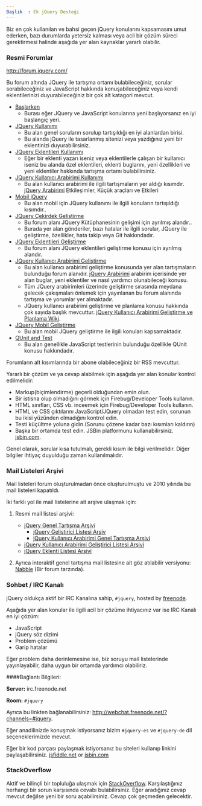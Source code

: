 ```yaml
---
Başlık  : Ek jQuery Desteği
---
```

Biz en çok kullanılan ve bahsi geçen jQuery konularını kapsamasını umut ederken, bazı durumlarda yetersiz kalması veya acil bir çözüm süreci gerektirmesi halinde aşağıda yer alan kaynaklar yararlı olabilir.

### Resmi Forumlar

http://forum.jquery.com/

Bu forum altında JQuery ile tartışma ortamı bulabileceğiniz, sorular sorabileceğiniz ve JavaScript hakkında konuşabileceğiniz veya kendi eklentilerinizi duyurabileceğiniz bir çok alt katagori mevcut.

* [Başlarken](http://forum.jquery.com/getting-started)
  * Burası eğer JQuery ve JavaScript konularına yeni başlıyorsanız en iyi başlangıç yeri. 
* [JQuery Kullanımı](http://forum.jquery.com/using-jquery)
  * Bu alan genel soruların sorulup tartışıldığı en iyi alanlardan birisi.
  * Bu alanda jQuery ile tasarlanmış sitenizi veya yazdığınız yeni bir eklentinizi duyurabilirsiniz.
* [JQuery Eklentileri Kullanımı](http://forum.jquery.com/using-jquery-plugins)
  * Eğer bir eklenti yazarı iseniz veya eklentilerle çalışan bir kullanıcı iseniz bu alanda özel eklentileri, eklenti buglarını, yeni özellikleri ve yeni eklentiler hakkında tartışma ortamı bulabilirsiniz.
* [JQuery Kullanıcı Arabirimi Kullanımı](http://forum.jquery.com/using-jquery-ui)
  * Bu alan kullanıcı arabirimi ile ilgili tartışmaların yer aldığı kısımdır. [jQuery Arabirimi](http://jqueryui.com/) Etkileşimler, Küçük araçları ve Etkileri
* [Mobil jQuery](http://forum.jquery.com/jquery-mobile)
  * Bu alan mobil için JQuery kullanımı ile ilgili konuların tartışıldığı kısımdır..
* [JQuery Çekirdek Geliştirme](http://forum.jquery.com/developing-jquery-core)
  * Bu forum alanı JQuery Kütüphanesinin gelişimi için ayrılmış alandır..
  * Burada yer alan gönderiler, bazı hatalar ile ilgili sorular, JQuery ile geliştirme, özellikler, hata takip veya Git hakkındadır.
* [JQuery Eklentileri Geliştirme](http://forum.jquery.com/developing-jquery-plugins)
  * Bu forum alanı JQuery eklentileri geliştirme konusu için ayrılmış alandır.
* [JQuery Kullanıcı Arabirimi Geliştirme](http://forum.jquery.com/developing-jquery-ui)
  * Bu alan kullanıcı arabirimi geliştirme konusunda yer alan tartışmaların bulunduğu forum alanıdır. [jQuery Arabirimi](http://jqueryui.com/)  arabirim içerisinde yer alan buglar, yeni eklentiler ve nasıl yardımcı olunabileceği konusu.
  * Tüm JQuery arabirimleri üzerinde geliştirme sırasında meydana gelecek çakışmaları önlemek için yayınlanan bu forum alanında tartışma ve yorumlar yer almaktadır.
  * JQuery kullanıcı arabirimi geliştirme ve planlama konusu hakkında çok sayıda başlık mevcuttur. [jQuery Kullanıcı Arabirimi Geliştirme ve Planlama Wiki](http://wiki.jqueryui.com/).
* [JQuery Mobil Geliştirme](http://forum.jquery.com/developing-jquery-mobile)
  * Bu alan mobil JQuery geliştirme ile ilgili konuları kapsamaktadır.
* [QUnit and Test](http://forum.jquery.com/qunit-and-testing)
  * Bu alan genellikle JavaScript testlerinin bulunduğu özellikle QUnit konusu hakkındadır.

Forumların alt kısımlarında bir abone olabileceğiniz bir RSS mevcuttur.

Yararlı bir çözüm ve ya cevap alabilmek için aşağıda yer alan konular kontrol edilmelidir:

* Markup(biçimlendirme) geçerli olduğundan emin olun.
* Bir istisna olup olmadığını görmek için Firebug/Developer Tools kullanın.
* HTML sınıfları, CSS vb. inceemek için Firebug/Developer Tools kullanın.
* HTML ve CSS çıktılarını JavaScript/JQuery olmadan test edin, sorunun bu ikisi yüzünden olmadığını kontrol edin.
* Testi küçültme yoluna gidin.(Sorunu çözene kadar bazı kısımları kaldırın)
* Başka bir ortamda test edin. JSBin platformunu kullanabilirsiniz. [jsbin.com](http://jsbin.com/).

Genel olarak, sorular kısa tutulmalı, gerekli kısım ile bilgi verilmelidir. Diğer bilgiler ihtiyaç duyulduğu zaman kullanılmalıdır.

### Mail Listeleri Arşivi

Mail listeleri forum oluşturulmadan önce oluşturulmuştu ve 2010 yılında bu mail listeleri kapatıldı.

İki farklı yol ile mail listelerine ait arşive ulaşmak için:

1. Resmi mail listesi arşivi:
	* [jQuery Genel Tartışma Arşivi](http://groups.google.com/group/jquery-en)
		* [jQuery Geliştirici Listesi Arşiv](http://groups.google.com/group/jquery-dev)
		* [jQuery Kullanıcı Arabirimi Genel Tartışma Arşivi](http://groups.google.com/group/jquery-ui)
	* [jQuery Kullanıcı Arabirimi Geliştirici Listesi Arşivi](http://groups.google.com/group/jquery-ui-dev)
	* [jQuery Eklenti Listesi Arşivi](http://groups.google.com/group/jquery-plugins)

2. Ayrıca interaktif genel tartışma mail listesine ait göz atılabilir versiyonu: [Nabble](http://jquery.10927.n7.nabble.com/jQuery-General-Discussion-f3.html) (Bir forum tarzında).

### Sohbet / IRC Kanalı

jQuery oldukça aktif bir IRC Kanalına sahip, `#jquery`, hosted by [freenode](http://freenode.net/).

Aşağıda yer alan konular ile ilgili acil bir çözüme ihtiyacınız var ise IRC Kanalı en iyi çözüm:

* JavaScript
* jQuery söz dizimi
* Problem çözümü
* Garip hatalar

Eğer problem daha derinlemesine ise, biz soruyu mail listelerinde yayınlayabilir, daha uygun bir ortamda yardımcı olabiliriz.


####Bağlantı Bilgileri:

**Server:** irc.freenode.net

**Room:** `#jquery`

Ayrıca bu linkten bağlanabilirsiniz: http://webchat.freenode.net/?channels=#jquery.

Eğer anadilinizde konuşmak istiyorsanız bizim `#jquery-es` ve `#jquery-de` dil seçeneklerimizde mevcut.

Eğer bir kod parçası paylaşmak istiyorsanız bu siteleri kullanıp linkini paylaşabilirsiniz. [jsfiddle.net](http://jsfiddle.net/) or [jsbin.com](http://jsbin.com/)

### StackOverflow

Aktif ve bilinçli bir topluluğa ulaşmak için [StackOverflow](http://stackoverflow.com/questions/tagged/jquery). Karşılaştığınız herhangi bir sorun karşısında cevabı bulabilirsiniz. Eğer aradığınız cevap mevcut değilse yeni bir soru açabilirsiniz. Cevap çok geçmeden gelecektir.
